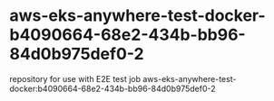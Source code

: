 # aws-eks-anywhere-test-docker-b4090664-68e2-434b-bb96-84d0b975def0-2
repository for use with E2E test job aws-eks-anywhere-test-docker:b4090664-68e2-434b-bb96-84d0b975def0-2
